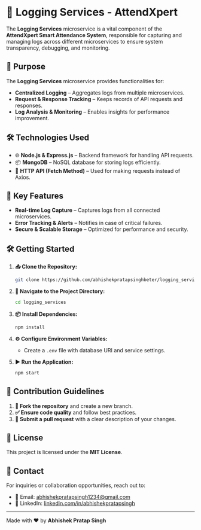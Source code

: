 # 🔹 Logging Services - AttendXpert

The **Logging Services** microservice is a vital component of the **AttendXpert Smart Attendance System**, responsible for capturing and managing logs across different microservices to ensure system transparency, debugging, and monitoring.

## 🎯 Purpose

The **Logging Services** microservice provides functionalities for:

- **Centralized Logging** – Aggregates logs from multiple microservices.
- **Request & Response Tracking** – Keeps records of API requests and responses.
- **Log Analysis & Monitoring** – Enables insights for performance improvement.

## 🛠️ Technologies Used

- 🌐 **Node.js & Express.js** – Backend framework for handling API requests.
- 📦 **MongoDB** – NoSQL database for storing logs efficiently.
- 📡 **HTTP API (Fetch Method)** – Used for making requests instead of Axios.

## 🔑 Key Features

- **Real-time Log Capture** – Captures logs from all connected microservices.
- **Error Tracking & Alerts** – Notifies in case of critical failures.
- **Secure & Scalable Storage** – Optimized for performance and security.

## 🛠️ Getting Started

1. **📥 Clone the Repository:**

   ```sh
   git clone https://github.com/abhishekpratapsinghbeter/logging_services.git
   ```

2. **📂 Navigate to the Project Directory:**

   ```sh
   cd logging_services
   ```

3. **📦 Install Dependencies:**

   ```sh
   npm install
   ```

4. **⚙️ Configure Environment Variables:**

   - Create a `.env` file with database URI and service settings.

5. **▶️ Run the Application:**

   ```sh
   npm start
   ```

## 🤝 Contribution Guidelines

1. **🔀 Fork the repository** and create a new branch.
2. **✅ Ensure code quality** and follow best practices.
3. **📩 Submit a pull request** with a clear description of your changes.

## 📜 License

This project is licensed under the **MIT License**.

## 📩 Contact

For inquiries or collaboration opportunities, reach out to:

- 📧 Email: [abhishekpratapsingh1234@gmail.com](mailto:abhishekpratapsingh1234@gmail.com)
- 🔗 LinkedIn: [linkedin.com/in/abhishekpratapsingh](https://www.linkedin.com/in/abhishek-pratap-singh-88523a207/)

---

Made with ❤️ by **Abhishek Pratap Singh**
